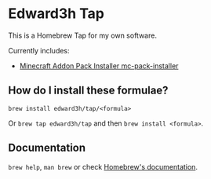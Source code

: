# Edward3h Tap

This is a Homebrew Tap for my own software.

Currently includes:

* [Minecraft Addon Pack Installer mc-pack-installer](https://github.com/edward3h/mc-pack-installer)

## How do I install these formulae?
`brew install edward3h/tap/<formula>`

Or `brew tap edward3h/tap` and then `brew install <formula>`.

## Documentation
`brew help`, `man brew` or check [Homebrew's documentation](https://docs.brew.sh).

